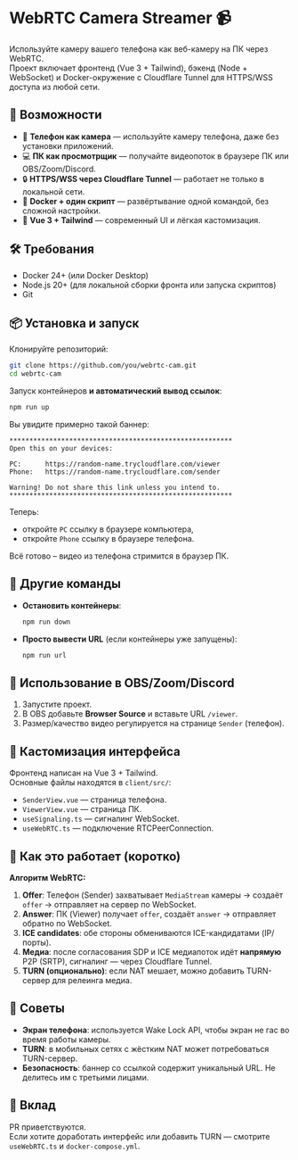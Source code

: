 # WebRTC Camera Streamer 📹

Используйте камеру вашего телефона как веб-камеру на ПК через WebRTC.  
Проект включает фронтенд (Vue 3 + Tailwind), бэкенд (Node + WebSocket) и Docker-окружение с Cloudflare Tunnel для HTTPS/WSS доступа из любой сети.



## 🚀 Возможности

- 📱 **Телефон как камера** — используйте камеру телефона, даже без установки приложений.
- 💻 **ПК как просмотрщик** — получайте видеопоток в браузере ПК или OBS/Zoom/Discord.
- 🔒 **HTTPS/WSS через Cloudflare Tunnel** — работает не только в локальной сети.
- 🐳 **Docker + один скрипт** — развёртывание одной командой, без сложной настройки.
- 🎨 **Vue 3 + Tailwind** — современный UI и лёгкая кастомизация.



## 🛠 Требования

- Docker 24+ (или Docker Desktop)
- Node.js 20+ (для локальной сборки фронта или запуска скриптов)
- Git


## 📦 Установка и запуск

Клонируйте репозиторий:

```bash
git clone https://github.com/you/webrtc-cam.git
cd webrtc-cam
```

Запуск контейнеров **и автоматический вывод ссылок**:

```bash
npm run up
```

Вы увидите примерно такой баннер:

```
********************************************************
Open this on your devices:

PC:      https://random-name.trycloudflare.com/viewer
Phone:   https://random-name.trycloudflare.com/sender

Warning! Do not share this link unless you intend to.
********************************************************
```


Теперь:
- откройте `PC` ссылку в браузере компьютера,
- откройте `Phone` ссылку в браузере телефона.

Всё готово – видео из телефона стримится в браузер ПК.


## 🔄 Другие команды

- **Остановить контейнеры**:
  ```bash
  npm run down
  ```
- **Просто вывести URL** (если контейнеры уже запущены):
  ```bash
  npm run url
  ```


## 🎥 Использование в OBS/Zoom/Discord


1. Запустите проект.
2. В OBS добавьте **Browser Source** и вставьте URL `/viewer`.
3. Размер/качество видео регулируется на странице `Sender` (телефон).


## 🎨 Кастомизация интерфейса

Фронтенд написан на Vue 3 + Tailwind.  
Основные файлы находятся в `client/src/`:

- `SenderView.vue` — страница телефона.
- `ViewerView.vue` — страница ПК.
- `useSignaling.ts` — сигналинг WebSocket.
- `useWebRTC.ts` — подключение RTCPeerConnection.


## 📝 Как это работает (коротко)

**Алгоритм WebRTC:**
1. **Offer**: Телефон (Sender) захватывает `MediaStream` камеры → создаёт `offer` → отправляет на сервер по WebSocket.
2. **Answer**: ПК (Viewer) получает `offer`, создаёт `answer` → отправляет обратно по WebSocket.
3. **ICE candidates**: обе стороны обмениваются ICE-кандидатами (IP/порты).
4. **Медиа**: после согласования SDP и ICE медиапоток идёт **напрямую** P2P (SRTP), сигналинг — через Cloudflare Tunnel.
5. **TURN (опционально)**: если NAT мешает, можно добавить TURN-сервер для релеинга медиа.


## 📲 Советы

- **Экран телефона**: используется Wake Lock API, чтобы экран не гас во время работы камеры.
- **TURN**: в мобильных сетях с жёстким NAT может потребоваться TURN-сервер.
- **Безопасность**: баннер со ссылкой содержит уникальный URL. Не делитесь им с третьими лицами.


## 🤝 Вклад

PR приветствуются.  
Если хотите доработать интерфейс или добавить TURN — смотрите `useWebRTC.ts` и `docker-compose.yml`.

